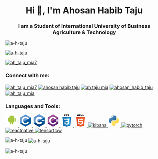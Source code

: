 <h1 align="center">Hi 👋, I'm Ahosan Habib Taju</h1>
<h3 align="center">I am a Student of International University of Business Agriculture & Technology</h3>

<p align="left"> <img src="https://komarev.com/ghpvc/?username=a-h-taju&label=Profile%20views&color=0e75b6&style=flat" alt="a-h-taju" /> </p>

<p align="left"> <a href="https://github.com/ryo-ma/github-profile-trophy"><img src="https://github-profile-trophy.vercel.app/?username=a-h-taju" alt="a-h-taju" /></a> </p>

<p align="left"> <a href="https://twitter.com/ah_taju_mia7" target="blank"><img src="https://img.shields.io/twitter/follow/ah_taju_mia7?logo=twitter&style=for-the-badge" alt="ah_taju_mia7" /></a> </p>

<h3 align="left">Connect with me:</h3>
<p align="left">
<a href="https://twitter.com/ah_taju_mia7" target="blank"><img align="center" src="https://raw.githubusercontent.com/rahuldkjain/github-profile-readme-generator/master/src/images/icons/Social/twitter.svg" alt="ah_taju_mia7" height="30" width="40" /></a>
<a href="https://linkedin.com/in/ahosan habib taju" target="blank"><img align="center" src="https://raw.githubusercontent.com/rahuldkjain/github-profile-readme-generator/master/src/images/icons/Social/linked-in-alt.svg" alt="ahosan habib taju" height="30" width="40" /></a>
<a href="https://fb.com/ah taju mia" target="blank"><img align="center" src="https://raw.githubusercontent.com/rahuldkjain/github-profile-readme-generator/master/src/images/icons/Social/facebook.svg" alt="ah taju mia" height="30" width="40" /></a>
<a href="https://instagram.com/ahosan_habib_taju" target="blank"><img align="center" src="https://raw.githubusercontent.com/rahuldkjain/github-profile-readme-generator/master/src/images/icons/Social/instagram.svg" alt="ahosan_habib_taju" height="30" width="40" /></a>
<a href="https://codeforces.com/profile/ah_taju_mia" target="blank"><img align="center" src="https://raw.githubusercontent.com/rahuldkjain/github-profile-readme-generator/master/src/images/icons/Social/codeforces.svg" alt="ah_taju_mia" height="30" width="40" /></a>
</p>

<h3 align="left">Languages and Tools:</h3>
<p align="left"> <a href="https://developer.android.com" target="_blank" rel="noreferrer"> <img src="https://raw.githubusercontent.com/devicons/devicon/master/icons/android/android-original-wordmark.svg" alt="android" width="40" height="40"/> </a> <a href="https://www.cprogramming.com/" target="_blank" rel="noreferrer"> <img src="https://raw.githubusercontent.com/devicons/devicon/master/icons/c/c-original.svg" alt="c" width="40" height="40"/> </a> <a href="https://www.w3schools.com/cpp/" target="_blank" rel="noreferrer"> <img src="https://raw.githubusercontent.com/devicons/devicon/master/icons/cplusplus/cplusplus-original.svg" alt="cplusplus" width="40" height="40"/> </a> <a href="https://www.w3schools.com/cs/" target="_blank" rel="noreferrer"> <img src="https://raw.githubusercontent.com/devicons/devicon/master/icons/csharp/csharp-original.svg" alt="csharp" width="40" height="40"/> </a> <a href="https://www.w3schools.com/css/" target="_blank" rel="noreferrer"> <img src="https://raw.githubusercontent.com/devicons/devicon/master/icons/css3/css3-original-wordmark.svg" alt="css3" width="40" height="40"/> </a> <a href="https://www.w3.org/html/" target="_blank" rel="noreferrer"> <img src="https://raw.githubusercontent.com/devicons/devicon/master/icons/html5/html5-original-wordmark.svg" alt="html5" width="40" height="40"/> </a> <a href="https://www.elastic.co/kibana" target="_blank" rel="noreferrer"> <img src="https://www.vectorlogo.zone/logos/elasticco_kibana/elasticco_kibana-icon.svg" alt="kibana" width="40" height="40"/> </a> <a href="https://www.python.org" target="_blank" rel="noreferrer"> <img src="https://raw.githubusercontent.com/devicons/devicon/master/icons/python/python-original.svg" alt="python" width="40" height="40"/> </a> <a href="https://pytorch.org/" target="_blank" rel="noreferrer"> <img src="https://www.vectorlogo.zone/logos/pytorch/pytorch-icon.svg" alt="pytorch" width="40" height="40"/> </a> <a href="https://reactnative.dev/" target="_blank" rel="noreferrer"> <img src="https://reactnative.dev/img/header_logo.svg" alt="reactnative" width="40" height="40"/> </a> <a href="https://www.tensorflow.org" target="_blank" rel="noreferrer"> <img src="https://www.vectorlogo.zone/logos/tensorflow/tensorflow-icon.svg" alt="tensorflow" width="40" height="40"/> </a> </p>

<p><img align="left" src="https://github-readme-stats.vercel.app/api/top-langs?username=a-h-taju&show_icons=true&locale=en&layout=compact" alt="a-h-taju" /></p>

<p>&nbsp;<img align="center" src="https://github-readme-stats.vercel.app/api?username=a-h-taju&show_icons=true&locale=en" alt="a-h-taju" /></p>

<p><img align="center" src="https://github-readme-streak-stats.herokuapp.com/?user=a-h-taju&" alt="a-h-taju" /></p>
